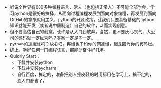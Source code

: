 * 听说全世界有600多种编程语言，常人（也包括非常人）不可能全部学会，学习python是很好的抉择，从面向过程编程发展到面向对象编程，再发展到面向GitHub的拿来就用主义，python的开源政策，让我们只要具备基础的python知识就能开发（或者说中国制造）自己的软件，从而实现创意。
* 但不要高估自己的创意，也许是从入门到放弃。当然，更不要灰心丧气，大公司的源码就一定优秀吗？答案一定是不一定。  
* python的速度慢吗？放心吧，再慢也不如你的网速慢，慢是因为你的代码烂。
* 综上，学好任何一门编程语言，都能少奋斗好几年。
* Quickly Start：
  * 下载并安装python
  * 下载并安装pycharm 
  * 自行百度，搞定的，准备把别人擦皮鞋的时间都用在学习上，搞不定的，连入门都省了。
